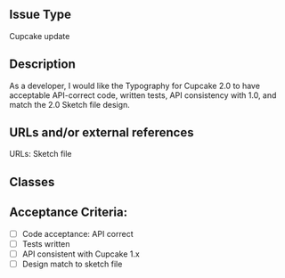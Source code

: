 ## Issue Type
Cupcake update

## Description
As a developer, I would like the Typography for Cupcake 2.0 to have acceptable API-correct code, written tests, API consistency with 1.0, and match the 2.0 Sketch file design.

## URLs and/or external references
<!--- Include any other details or links related to the issue --> 
URLs: Sketch file

## Classes 




## Acceptance Criteria:

- [ ] Code acceptance: API correct
- [ ] Tests written
- [ ] API consistent with Cupcake 1.x
- [ ] Design match to sketch file
